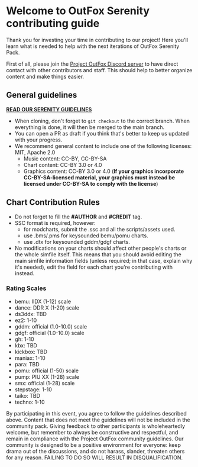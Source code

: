 # Welcome to OutFox Serenity contributing guide

Thank you for investing your time in contributing to our project! Here you'll learn what is needed to help with the next iterations of OutFox Serenity Pack.

First of all, please join the [Project OutFox Discord server](https://discord.gg/cN4TjgQdcA) to have direct contact with other contributors and staff. This should help to better organize content and make things easier.

## General guidelines

[**READ OUR SERENITY GUIDELINES**](https://projectoutfox.com/serenity-guidelines)

- When cloning, don't forget to `git checkout` to the correct branch. When everything is done, it will then be merged to the main branch.
- You can open a PR as draft if you think that's better to keep us updated with your progress.
- We recommend general content to include one of the following licenses: MIT, Apache 2.0
    - Music content: CC-BY, CC-BY-SA
    - Chart content: CC-BY 3.0 or 4.0
    - Graphics content: CC-BY 3.0 or 4.0 (**If your graphics incorporate CC-BY-SA-licensed material, your graphics must instead be licensed under CC-BY-SA to comply with the license**)

## Chart Contribution Rules

- Do not forget to fill the **#AUTHOR** and **#CREDIT** tag.
- SSC format is required, however:
    - for modcharts, submit the .ssc and all the scripts/assets used.
	- use .bms/.pms for keysounded bemu/pomu charts.
	- use .dtx for keysounded gddm/gdgf charts.
- No modifications on your charts should affect other people's charts or the whole simfile itself. This means that you should avoid editing the main simfile information fields (unless required; in that case, explain why it's needed), edit the field for each chart you're contributing with instead.

### Rating Scales

- bemu: IIDX (1-12) scale
- dance: DDR X (1-20) scale
- ds3ddx: TBD
- ez2: 1-10
- gddm: official (1.0-10.0) scale
- gdgf: official (1.0-10.0) scale
- gh: 1-10
- kbx: TBD
- kickbox: TBD
- maniax: 1-10
- para: TBD
- pomu: official (1-50) scale
- pump: PIU XX (1-28) scale
- smx: official (1-28) scale
- stepstage: 1-10
- taiko: TBD
- techno: 1-10

By participating in this event, you agree to follow the guidelines described above. Content that does not meet the guidelines will not be included in the community pack. Giving feedback to other participants is wholeheartedly welcome, but remember to always be constructive and respectful, and remain in compliance with the Project OutFox community guidelines. Our community is designed to be a positive environment for everyone: keep drama out of the discussions, and do not harass, slander, threaten others for any reason. FAILING TO DO SO WILL RESULT IN DISQUALIFICATION.